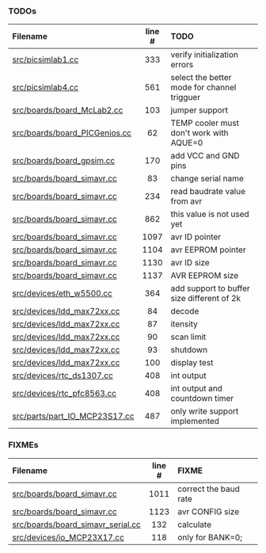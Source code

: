 ### TODOs
| Filename | line # | TODO
|:------|:------:|:------
| [src/picsimlab1.cc](src/picsimlab1.cc#L333) | 333 | verify initialization errors
| [src/picsimlab4.cc](src/picsimlab4.cc#L561) | 561 | select the better mode for channel trigguer
| [src/boards/board_McLab2.cc](src/boards/board_McLab2.cc#L103) | 103 | jumper support
| [src/boards/board_PICGenios.cc](src/boards/board_PICGenios.cc#L62) | 62 | TEMP cooler must don't work with AQUE=0
| [src/boards/board_gpsim.cc](src/boards/board_gpsim.cc#L170) | 170 | add VCC and GND pins
| [src/boards/board_simavr.cc](src/boards/board_simavr.cc#L83) | 83 | change serial name
| [src/boards/board_simavr.cc](src/boards/board_simavr.cc#L234) | 234 | read baudrate value from avr
| [src/boards/board_simavr.cc](src/boards/board_simavr.cc#L862) | 862 | this value is not used yet
| [src/boards/board_simavr.cc](src/boards/board_simavr.cc#L1097) | 1097 | avr ID pointer
| [src/boards/board_simavr.cc](src/boards/board_simavr.cc#L1104) | 1104 | avr EEPROM pointer
| [src/boards/board_simavr.cc](src/boards/board_simavr.cc#L1130) | 1130 | avr ID size
| [src/boards/board_simavr.cc](src/boards/board_simavr.cc#L1137) | 1137 | AVR EEPROM size
| [src/devices/eth_w5500.cc](src/devices/eth_w5500.cc#L364) | 364 | add support to buffer size different of 2k
| [src/devices/ldd_max72xx.cc](src/devices/ldd_max72xx.cc#L84) | 84 | decode
| [src/devices/ldd_max72xx.cc](src/devices/ldd_max72xx.cc#L87) | 87 | itensity
| [src/devices/ldd_max72xx.cc](src/devices/ldd_max72xx.cc#L90) | 90 | scan limit
| [src/devices/ldd_max72xx.cc](src/devices/ldd_max72xx.cc#L93) | 93 | shutdown
| [src/devices/ldd_max72xx.cc](src/devices/ldd_max72xx.cc#L100) | 100 | display test
| [src/devices/rtc_ds1307.cc](src/devices/rtc_ds1307.cc#L408) | 408 | int output
| [src/devices/rtc_pfc8563.cc](src/devices/rtc_pfc8563.cc#L408) | 408 | int output and countdown timer
| [src/parts/part_IO_MCP23S17.cc](src/parts/part_IO_MCP23S17.cc#L487) | 487 | only write support implemented

### FIXMEs
| Filename | line # | FIXME
|:------|:------:|:------
| [src/boards/board_simavr.cc](src/boards/board_simavr.cc#L1011) | 1011 | correct the baud rate
| [src/boards/board_simavr.cc](src/boards/board_simavr.cc#L1123) | 1123 | avr CONFIG size
| [src/boards/board_simavr_serial.cc](src/boards/board_simavr_serial.cc#L132) | 132 | calculate
| [src/devices/io_MCP23X17.cc](src/devices/io_MCP23X17.cc#L118) | 118 | only for BANK=0;
